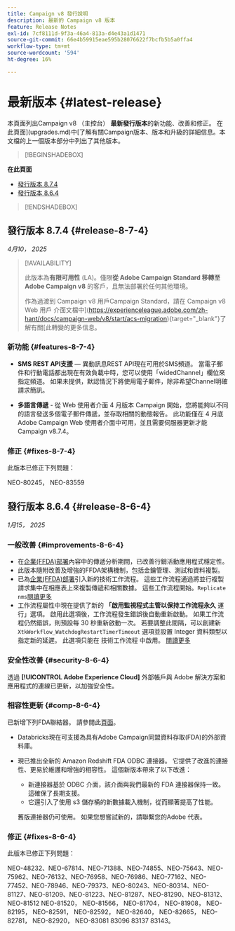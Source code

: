 ```yaml
---
title: Campaign v8 發行說明
description: 最新的 Campaign v8 版本
feature: Release Notes
exl-id: 7cf8111d-9f3a-46a4-813a-d4e43a1d1471
source-git-commit: 66e4b59915eae595b28076622f7bcfb5b5a0ffa4
workflow-type: tm+mt
source-wordcount: '594'
ht-degree: 16%

---
```


# 最新版本 {#latest-release}

本頁面列出Campaign v8 （主控台） **最新發行版本**&#x200B;的新功能、改善和修正。 在此頁面](upgrades.md)中[了解有關Campaign版本、版本和升級的詳細信息。本文檔的上一個版本部分中列出了其他版本。

>[!BEGINSHADEBOX]

**在此頁面**

* [發行版本 8.7.4](#release-8-7-4)
* [發行版本 8.6.4](#release-8-6-4)

>[!ENDSHADEBOX]

## 發行版本 8.7.4 {#release-8-7-4}

_4月10， 2025_

>[!AVAILABILITY]
>
>此版本為&#x200B;**有限可用性** (LA)。僅限&#x200B;**從 Adobe Campaign Standard 移轉至 Adobe Campaign v8** 的客戶，且無法部署於任何其他環境。
>
>作為過渡到 Campaign v8 用戶Campaign Standard，請在 Campaign v8 Web 用戶 介面文檔中](https://experienceleague.adobe.com/zh-hant/docs/campaign-web/v8/start/acs-migration){target="_blank"}了解有關[此轉變的更多信息。

### 新功能 {#features-8-7-4}

* **SMS REST API支援** — 異動訊息REST API現在可用於SMS頻道。 當電子郵件和行動電話都出現在有效負載中時，您可以使用「widedChannel」欄位來指定頻道。 如果未提供，默認情況下將使用電子郵件，除非希望Channel明確請求簡訊。

* **多語言傳遞** - 從 Web 使用者介面 4 月版本 Campaign 開始，您將能夠以不同的語言發送多個電子郵件傳遞，並存取相關的動態報告。 此功能僅在 4 月底Adobe Campaign Web 使用者介面中可用，並且需要伺服器更新才能Campaign v8.7.4。

### 修正 {#fixes-8-7-4}

此版本已修正下列問題：

NEO-80245， NEO-83559

## 發行版本 8.6.4 {#release-8-6-4}

_1月15， 2025_

### 一般改善 {#improvements-8-6-4}

* 在[企業(FFDA)部署](../../v8/architecture/enterprise-deployment.md)內容中的傳遞分析期間，已改善行銷活動應用程式穩定性。
* 此版本隨附改善及增強的FFDA架構機制，包括金鑰管理、測試和資料複製。
* 已為[企業(FFDA)部署](../../v8/architecture/enterprise-deployment.md)引入新的技術工作流程。 這些工作流程通過將並行複製請求集中在相應表上來複製傳遞和相關數據。 這些工作流程開始。`Replicate nms`[閱讀更多](../architecture/replication.md)
* 工作流程屬性中現在提供了新的 **「啟用監視程式主管以保持工作流程永久** 運行」選項。 啟用此選項後，工作流程發生錯誤後自動重新啟動。 如果工作流程仍然錯誤，則預設每 30 秒重新啟動一次。 若要調整此間隔，可以創建新 `XtkWorkflow_WatchdogRestartTimerTimeout` 選項並設置 Integer 資料類型以指定新的延遲。 此選項只能在 技術工作流程 中啟用。 [閱讀更多](../../automation/workflow/workflow-properties.md#execution)

### 安全性改善 {#security-8-6-4}

透過 **[!UICONTROL Adobe Experience Cloud]** 外部帳戶與 Adobe 解決方案和應用程式的連線已更新，以加強安全性。

<!--
### Connection to Campaign {#ims-8-6-4}

**(Limited availability)** For a restricted list of customers, Campaign v8.6.4 can allow native authentication mode instead of Adobe Identity Management System (IMS). Note that if you are using Campaign native authentication, you cannot access to [Campaign Web User Interface](../start/campaign-ui.md#campaign-web-user-interface).-->

### 相容性更新 {#comp-8-6-4}

已新增下列FDA聯結器。 請參閱此[頁面](compatibility-matrix.md#FederatedDataAccessFDA)。

* Databricks現在可支援為具有Adobe Campaign同盟資料存取(FDA)的外部資料庫。

* 現已推出全新的 Amazon Redshift FDA ODBC 連接器。 它提供了改進的連接性、更易於維護和增強的相容性。 這個新版本帶來了以下改進：

   * 新連接器基於 ODBC 介面，該介面與我們最新的 FDA 連接器保持一致。 這確保了長期支援。
   * 它還引入了使用 s3 儲存桶的新數據載入機制，從而顯著提高了性能。

  舊版連接器仍可使用。 如果您想嘗試新的，請聯繫您的Adobe 代表。

### 修正 {#fixes-8-6-4}

此版本已修正下列問題：

NEO-48232、NEO-67814、NEO-71388、NEO-74855、NEO-75643、NEO-75962、NEO-76132、NEO-76958、NEO-76986、NEO-77162、NEO-77452、NEO-78946、NEO-79373、NEO-80243、NEO-80314、NEO-81127、NEO-81209、NEO-81223、NEO-81287、NEO-81290、NEO-81312、NEO-81512 NEO-81520， NEO-81566， NEO-81704， NEO-81908， NEO-82195， NEO-82591， NEO-82592， NEO-82640， NEO-82665， NEO-82781， NEO-82920， NEO-83081 83096 83137 83143。

